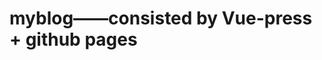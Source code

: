 <!--
 * @Author: SoChichung
 * @Date: 2022-08-31 06:28:24
 * @LastEditors: SoChichung
 * @LastEditTime: 2022-08-31 06:28:28
 * @Description:
 *
 * Copyright (c) 2022 by SoChichung ddeadwings@gmail.com, All Rights Reserved.
-->

# myblog——consisted by Vue-press + github pages
